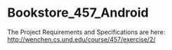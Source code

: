 # Bookstore_457_Android
The Project Requirements and Specifications are here:
http://wenchen.cs.und.edu/course/457/exercise/2/
